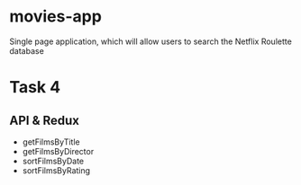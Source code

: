 # movies-app
Single page application, which will allow users to search the Netflix Roulette database

# Task 4
## API & Redux
- getFilmsByTitle
- getFilmsByDirector
- sortFilmsByDate
- sortFilmsByRating